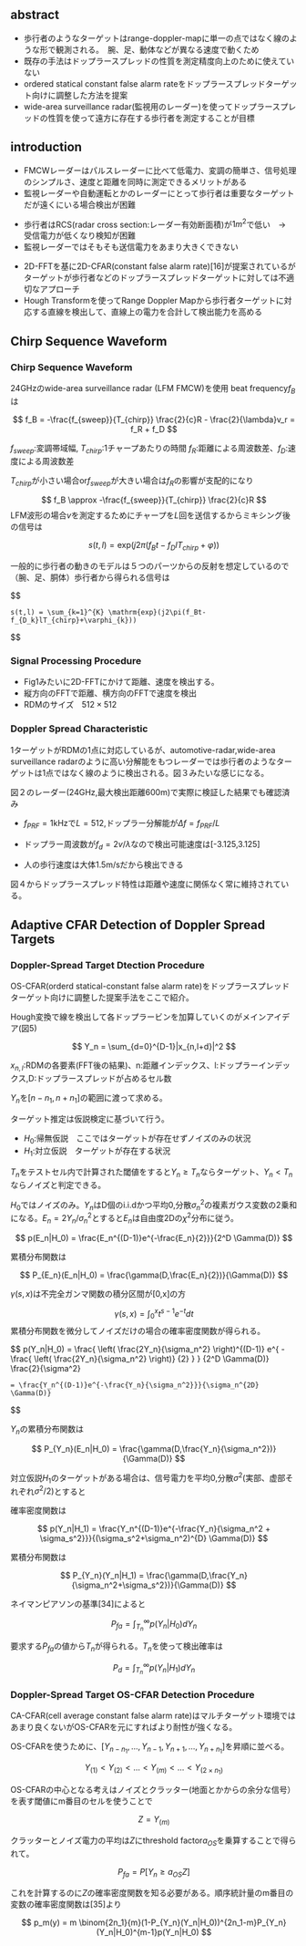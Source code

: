## abstract 
* 歩行者のようなターゲットはrange-doppler-mapに単一の点ではなく線のような形で観測される。　腕、足、動体などが異なる速度で動くため
* 既存の手法はドップラースプレッドの性質を測定精度向上のために使えていない
* ordered statical constant false alarm rateをドップラースプレッドターゲット向けに調整した方法を提案
* wide-area surveillance radar(監視用のレーダー)を使ってドップラースプレッドの性質を使って遠方に存在する歩行者を測定することが目標

## introduction
* FMCWレーダーはパルスレーダーに比べて低電力、変調の簡単さ、信号処理のシンプルさ、速度と距離を同時に測定できるメリットがある
* 監視レーダーや自動運転とかのレーダーにとって歩行者は重要なターゲットだが遠くにいる場合検出が困難
- 歩行者はRCS(radar cross section:レーダー有効断面積)が$1m^2$で低い　→　受信電力が低くなり検知が困難
- 監視レーダーではそもそも送信電力をあまり大きくできない

* 2D-FFTを基に2D-CFAR(constant false alarm rate)[16]が提案されているがターゲットが歩行者などのドップラースプレッドターゲットに対しては不適切なアプローチ
* Hough Transformを使ってRange Doppler Mapから歩行者ターゲットに対応する直線を検出して、直線上の電力を合計して検出能力を高める

## Chirp Sequence Waveform
### Chirp Sequence Waveform
$24$GHzのwide-area surveillance radar (LFM FMCW)を使用
 beat frequency$f_B$は

$$ 
    f_B = -\frac{f_{sweep}}{T_{chirp}} \frac{2}{c}R - \frac{2}{\lambda}v_r = f_R + f_D
$$

 $f_{sweep}$:変調帯域幅, $T_{chirp}$:1チャープあたりの時間 $f_R$:距離による周波数差、$f_D$:速度による周波数差

 $T_{chirp}$が小さい場合or$f_{sweep}$が大きい場合は$f_R$の影響が支配的になり
    
$$
    f_B \approx -\frac{f_{sweep}}{T_{chirp}} \frac{2}{c}R
$$
 LFM波形の場合$v$を測定するためにチャープを$L$回を送信するからミキシング後の信号は

$$
    s(t,l) = \mathrm{exp}(j2\pi(f_Bt-f_DlT_{chirp}+\varphi))
$$

 一般的に歩行者の動きのモデルは５つのパーツからの反射を想定しているので（腕、足、胴体）歩行者から得られる信号は

$$
    
    s(t,l) = \sum_{k=1}^{K} \mathrm{exp}(j2\pi(f_Bt-f_{D_k}lT_{chirp}+\varphi_{k}))
$$

### Signal Processing Procedure
* Fig1みたいに2D-FFTにかけて距離、速度を検出する。
* 縦方向のFFTで距離、横方向のFFTで速度を検出
* RDMのサイズ　$512 \times 512$ 

### Doppler Spread Characteristic
 1ターゲットがRDMの1点に対応しているが、automotive-radar,wide-area surveillance radarのように高い分解能をもつレーダーでは歩行者のようなターゲットは1点ではなく線のように検出される。図３みたいな感じになる。

 図２のレーダー(24GHz,最大検出距離600m)で実際に検証した結果でも確認済み

* $f_{PRF} = 1$kHzで$L=512$,ドップラー分解能が$\Delta f = f_{PRF}/L$

* ドップラー周波数が$f_d = 2v/\lambda$なので検出可能速度は[-3.125,3.125]

* 人の歩行速度は大体1.5m/sだから検出できる

 図４からドップラースプレッド特性は距離や速度に関係なく常に維持されている。

## Adaptive CFAR Detection of Doppler Spread Targets

### Doppler-Spread Target Dtection Procedure
OS-CFAR(orderd statical-constant false alarm rate)をドップラースプレッドターゲット向けに調整した提案手法をここで紹介。

 Hough変換で線を検出して各ドップラービンを加算していくのがメインアイデア(図5)

$$
    Y_n = \sum_{d=0}^{D-1}|x_{n,l+d}|^2
$$

 $x_{n,l}$:RDMの各要素(FFT後の結果)、n:距離インデックス、l:ドップラーインデックス,D:ドップラースプレッドが占めるセル数

 $Y_n$を$[n-n_1,n+n_1]$の範囲に渡って求める。

ターゲット推定は仮説検定に基づいて行う。
- $H_0$:帰無仮説　ここではターゲットが存在せずノイズのみの状況
- $H_1$:対立仮説　ターゲットが存在する状況 

$T_n$をテストセル内で計算された閾値をすると$Y_n \geq T_n$ならターゲット、$Y_n < T_n$ならノイズと判定できる。

$H_0$ではノイズのみ。$Y_n$はD個のi.i.dかつ平均0,分散$\sigma^2_n$の複素ガウス変数の2乗和になる。$E_n = 2Y_n/\sigma_n^2$とすると$E_n$は自由度2Dの$\chi^2$分布に従う。

$$
    p(E_n|H_0) = \frac{E_n^{(D-1)}e^{-\frac{E_n}{2}}}{2^D \Gamma(D)}
$$

累積分布関数は

$$
    P_{E_n}(E_n|H_0) = \frac{\gamma(D,\frac{E_n}{2})}{\Gamma(D)}
$$

$\gamma(s,x)$は不完全ガンマ関数の積分区間が[0,x]の方

$$
    \gamma(s,x) = \int_{0}^{x} t^{s-1} e^{-t} dt
$$
累積分布関数を微分してノイズだけの場合の確率密度関数が得られる。

$$
    p(Y_n|H_0) = 
    \frac{
        \left(
            \frac{2Y_n}{\sigma_n^2}
        \right)^{(D-1)}
        e^{
            -\frac{
                \left(
                    \frac{2Y_n}{\sigma_n^2}
                \right)}
            {2}
        }
    }
    {2^D \Gamma(D)}
    \frac{2}{\sigma^2}

    = \frac{Y_n^{(D-1)}e^{-\frac{Y_n}{\sigma_n^2}}}{\sigma_n^{2D} \Gamma(D)}
$$

$Y_n$の累積分布関数は

$$
    P_{Y_n}(E_n|H_0) = \frac{\gamma(D,\frac{Y_n}{\sigma_n^2})}{\Gamma(D)}
$$

対立仮説$H_1$のターゲットがある場合は、信号電力を平均0,分散$\sigma^2$(実部、虚部それぞれ$\sigma^2/2$)とすると

確率密度関数は

$$
    p(Y_n|H_1) = \frac{Y_n^{(D-1)}e^{-\frac{Y_n}{\sigma_n^2 + \sigma_s^2}}}{(\sigma_s^2+\sigma_n^2)^{D} \Gamma(D)}
$$

累積分布関数は

$$
    P_{Y_n}(Y_n|H_1) = \frac{\gamma(D,\frac{Y_n}{\sigma_n^2+\sigma_s^2})}{\Gamma(D)}
$$

ネイマンピアソンの基準[34]によると

$$
    P_{fa} = \int_{T_n}^{\infty} p(Y_n|H_0) dY_n
$$

要求する$P_{fa}$の値から$T_n$が得られる。$T_n$を使って検出確率は

$$
    P_d = \int_{T_n}^{\infty} p(Y_n|H_1) dY_n
$$

### Doppler-Spread Target OS-CFAR Detection Procedure

CA-CFAR(cell average constant false alarm rate)はマルチターゲット環境ではあまり良くないがOS-CFARを元にすればより耐性が強くなる。

OS-CFARを使うために、$[Y_{n-n_1},...,Y_{n-1},Y_{n+1},...,Y_{n+n_1}]$を昇順に並べる。

$$
    Y_{(1)} < Y_{(2)} < ... < Y_{(m)} <...<Y_{(2\times n_1)}
$$

OS-CFARの中心となる考えはノイズとクラッター(地面とかからの余分な信号）を表す閾値にm番目のセルを使うことで

$$
    Z = Y_{(m)}
$$

クラッターとノイズ電力の平均は$Z$にthreshold factor$a_{OS}$を乗算することで得られて。

$$
    P_{fa} = P[Y_n \geq a_{OS}Z]
$$

これを計算するのに$Z$の確率密度関数を知る必要がある。順序統計量のm番目の変数の確率密度関数は[35]より

$$
    p_m(y) = m \binom{2n_1}{m}(1-P_{Y_n}(Y_n|H_0))^{2n_1-m}P_{Y_n}(Y_n|H_0)^{m-1}p(Y_n|H_0)
$$








